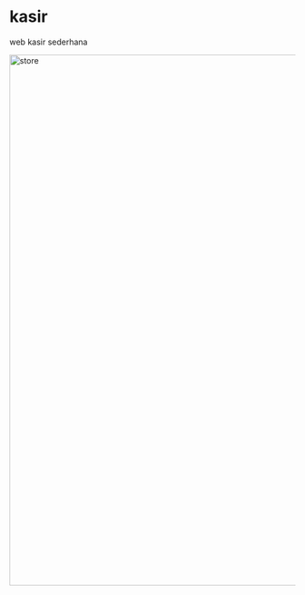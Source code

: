 # kasir
web kasir sederhana



<img width="1920" height="935" alt="store" src="https://github.com/user-attachments/assets/13591548-c7c8-413d-8a81-1a6ce883d2a6" />
